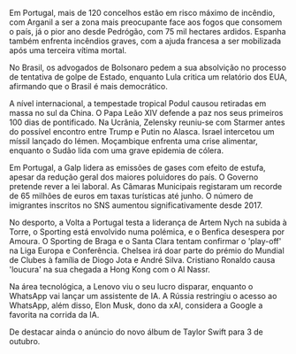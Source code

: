 Em Portugal, mais de 120 concelhos estão em risco máximo de incêndio, com Arganil a ser a zona mais preocupante face aos fogos que consomem o país, já o pior ano desde Pedrógão, com 75 mil hectares ardidos. Espanha também enfrenta incêndios graves, com a ajuda francesa a ser mobilizada após uma terceira vítima mortal.

No Brasil, os advogados de Bolsonaro pedem a sua absolvição no processo de tentativa de golpe de Estado, enquanto Lula critica um relatório dos EUA, afirmando que o Brasil é mais democrático.

A nível internacional, a tempestade tropical Podul causou retiradas em massa no sul da China. O Papa Leão XIV defende a paz nos seus primeiros 100 dias de pontificado. Na Ucrânia, Zelensky reuniu-se com Starmer antes do possível encontro entre Trump e Putin no Alasca. Israel intercetou um míssil lançado do Iémen. Moçambique enfrenta uma crise alimentar, enquanto o Sudão lida com uma grave epidemia de cólera.

Em Portugal, a Galp lidera as emissões de gases com efeito de estufa, apesar da redução geral dos maiores poluidores do país. O Governo pretende rever a lei laboral. As Câmaras Municipais registaram um recorde de 65 milhões de euros em taxas turísticas até junho. O número de imigrantes inscritos no SNS aumentou significativamente desde 2017.

No desporto, a Volta a Portugal testa a liderança de Artem Nych na subida à Torre, o Sporting está envolvido numa polémica, e o Benfica desespera por Amoura. O Sporting de Braga e o Santa Clara tentam confirmar o 'play-off' na Liga Europa e Conferência. Chelsea irá doar parte do prémio do Mundial de Clubes à família de Diogo Jota e André Silva. Cristiano Ronaldo causa 'loucura' na sua chegada a Hong Kong com o Al Nassr.

Na área tecnológica, a Lenovo viu o seu lucro disparar, enquanto o WhatsApp vai lançar um assistente de IA. A Rússia restringiu o acesso ao WhatsApp, além disso, Elon Musk, dono da xAI, considera a Google a favorita na corrida da IA.

De destacar ainda o anúncio do novo álbum de Taylor Swift para 3 de outubro.
